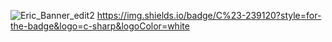 ![Eric_Banner_edit2](https://github.com/EricTimRussell/EricTimRussell/assets/99972346/94292d42-a432-411f-ae35-c12def624d2d)
	https://img.shields.io/badge/C%23-239120?style=for-the-badge&logo=c-sharp&logoColor=white
